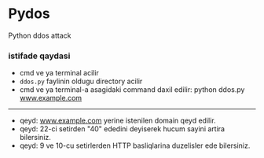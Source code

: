 # Pydos
Python ddos attack

### istifade qaydasi

* cmd ve ya terminal acilir
* `ddos.py` faylinin oldugu directory acilir
* cmd ve ya terminal-a asagidaki command daxil edilir:
python ddos.py www.example.com
---
* qeyd: www.example.com yerine istenilen domain qeyd edilir.
* qeyd: 22-ci setirden "40" ededini deyiserek hucum sayini artira bilersiniz.
* qeyd: 9 ve 10-cu setirlerden HTTP basliqlarina duzelisler ede bilersiniz. 
